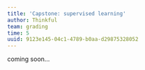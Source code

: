 ```yaml
---
title: 'Capstone: supervised learning'
author: Thinkful
team: grading
time: 5
uuid: 9123e145-04c1-4789-b0aa-d29875328052
---
```


coming soon...
